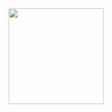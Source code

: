 ##

<div style="height:190px">

  <img align="right" height="190" src="https://camo.githubusercontent.com/0229b9a70223604f859b07d927ddbc467a6d3ec84e33b6eb08b6a7c84af72139/68747470733a2f2f692e70696e696d672e636f6d2f6f726967696e616c732f36652f61352f66642f36656135666435393834373766346562363232353366633330303430333963612e676966"  />

</div>

##
<!-- ![snake gif](https://github.com/andrii-marchenko-pineal/andrii-marchenko-pineal/blob/output/github-snake-dark.svg) -->
